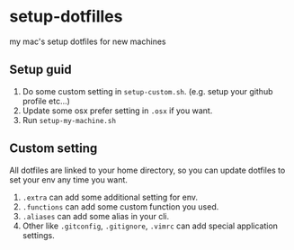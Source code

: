 # setup-dotfilles
my mac's setup dotfiles for new machines

## Setup guid

1. Do some custom setting in `setup-custom.sh`. (e.g. setup your github profile etc...)
2. Update some osx prefer setting in `.osx` if you want.
3. Run `setup-my-machine.sh`

## Custom setting

All dotfiles are linked to your home directory, so you can update dotfiles to set your env any time you want.

1. `.extra` can add some additional setting for env.
2. `.functions` can add some custom function you used.
3. `.aliases` can add some alias in your cli.
4. Other like `.gitconfig`, `.gitignore`, `.vimrc` can add special application settings.